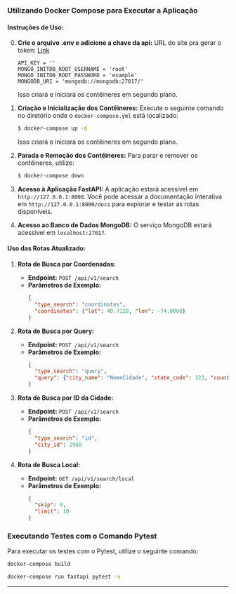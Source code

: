 ### Utilizando Docker Compose para Executar a Aplicação

#### Instruções de Uso:

0. **Crie o arquivo .env e adicione a chave da api:**
  URL do site pra gerar o token: [Link](https://home.openweathermap.org/api_keys)

   ```
   API_KEY = ''
   MONGO_INITDB_ROOT_USERNAME = 'root'
   MONGO_INITDB_ROOT_PASSWORD = 'example'
   MONGODB_URI = 'mongodb://mongodb:27017/'

   ```

   Isso criará e iniciará os contêineres em segundo plano.

1. **Criação e Inicialização dos Contêineres:**
   Execute o seguinte comando no diretório onde o `docker-compose.yml` está localizado:

   ```bash
   $ docker-compose up -d
   ```

   Isso criará e iniciará os contêineres em segundo plano.

2. **Parada e Remoção dos Contêineres:**
   Para parar e remover os contêineres, utilize:

   ```bash
   $ docker-compose down
   ```

3. **Acesso à Aplicação FastAPI:**
   A aplicação estará acessível em `http://127.0.0.1:8000`. Você pode acessar a documentação interativa em `http://127.0.0.1:8000/docs` para explorar e testar as rotas disponíveis.

4. **Acesso ao Banco de Dados MongoDB:**
   O serviço MongoDB estará acessível em `localhost:27017`.

#### Uso das Rotas Atualizado:

1. **Rota de Busca por Coordenadas:**
   - **Endpoint:** `POST /api/v1/search`
   - **Parâmetros de Exemplo:**
     ```json
     {
       "type_search": "coordinates",
       "coordinates": {"lat": 40.7128, "lon": -74.0060}
     }
     ```

2. **Rota de Busca por Query:**
   - **Endpoint:** `POST /api/v1/search`
   - **Parâmetros de Exemplo:**
     ```json
     {
       "type_search": "query",
       "query": {"city_name": "NomeCidade", "state_code": 123, "country_code": 456}
     }
     ```

3. **Rota de Busca por ID da Cidade:**
   - **Endpoint:** `POST /api/v1/search`
   - **Parâmetros de Exemplo:**
     ```json
     {
       "type_search": "id",
       "city_id": 2960
     }
     ```

4. **Rota de Busca Local:**
   - **Endpoint:** `GET /api/v1/search/local`
   - **Parâmetros de Exemplo:**
     ```json
     {
       "skip": 0,
       "limit": 10
     }
     ```
 
 ### Executando Testes com o Comando Pytest

Para executar os testes com o Pytest, utilize o seguinte comando:

```bash
docker-compose build

docker-compose run fastapi pytest -v
```

---
